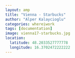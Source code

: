 ```yaml
---
layout: amp
title: "Vienna - Starbucks"
author: "Alper Kalaycioglu"
categories: whereiwork
tags: [documentation]
image: vienna17-starbucks.jpg
location:
  latitude: 48.2033527777778
  longitude: 16.3702472222222
---
```

